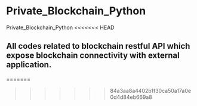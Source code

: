 # Private_Blockchain_Python
Private_Blockchain_Python
<<<<<<< HEAD

## All codes related to blockchain restful API which expose blockchain connectivity with external application.
=======
>>>>>>> 84a3aa8a4402b1f30ca50a17a0e0d4d84eb669a8

